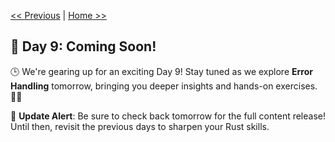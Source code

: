 [<< Previous](../08_Collections/08_collections.md) | [Home >>](../README.md#-day-1---introduction-to-rust)

## 🚀 Day 9: Coming Soon!

🕒 We're gearing up for an exciting Day 9! Stay tuned as we explore **Error Handling** tomorrow, bringing you deeper insights and hands-on exercises. 🔧✨

🔔 **Update Alert**: Be sure to check back tomorrow for the full content release! Until then, revisit the previous days to sharpen your Rust skills. 
